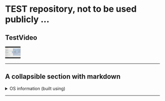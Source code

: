 # TEST repository, not to be used publicly ...

## TestVideo

[<img src="readme/wm-prev.gif" width="10%">](https://youtu.be/3ava4MVEu_I)

---

## A collapsible section with markdown
<details>
  <summary>OS information (built using)</summary>
  
  | Name | Version / Info / Name |
  | --- | --- |
  | GOLANG | V1.16.3 -> GO111MODULE="off", GOPROXY="direct" |
  | DISTRIB | LinuxMint Xfce |
  | VERSION | 20  |
  | CODENAME | ulyana |
  | RELEASE | #46-Ubuntu SMP Fri Jul 10 00:24:02 UTC 2020 |
  | UBUNTU_CODENAME | focal |
  | KERNEL | 5.8.0-48-generic |
  | HDWPLATFORM | x86_64 |
  | GTK+ 3 | 3.24.20 |
  | GLIB 2 | 2.64.3 |
  | CAIRO | 1.16.0 |
  | [GtkSourceView](https://github.com/hfmrow/gotk3_gtksource) | 4.6.0 |
  | [LiteIDE](https://github.com/visualfc/liteide) | 37.4 qt5.x |
  | Qt5 | 5.12.8 in /usr/lib/x86_64-linux-gnu |
</details>

---
